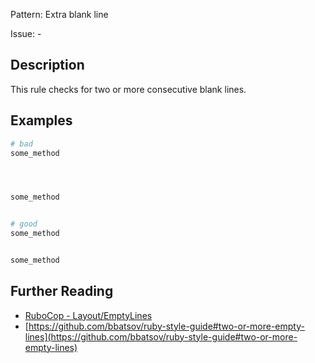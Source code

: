 Pattern: Extra blank line

Issue: -

## Description

This rule checks for two or more consecutive blank lines.

## Examples

```ruby
# bad
some_method




some_method


# good
some_method


some_method
```

## Further Reading

* [RuboCop - Layout/EmptyLines](https://docs.rubocop.org/rubocop/cops_layout.html#layoutemptylines)
* [https://github.com/bbatsov/ruby-style-guide#two-or-more-empty-lines](https://github.com/bbatsov/ruby-style-guide#two-or-more-empty-lines)
